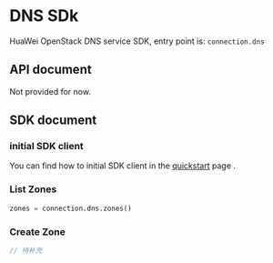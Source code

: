 # DNS SDk

HuaWei OpenStack DNS service SDK, entry point is: `connection.dns`

## API document
Not provided for now.

## SDK document

### initial SDK client
You can find how to initial SDK client in the [quickstart](huawei-sdk?id=_2-build-v3-client) page .

### List Zones
```python
zones = connection.dns.zones()
```

### Create Zone
```java
// 待补充
```



